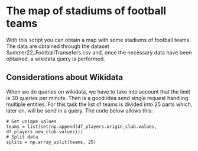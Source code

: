 # The map of stadiums of football teams

With this script you can obtain a map with some stadiums of football teams. The data are obtained through the dataset Summer22_FootballTransefers.csv and, once the necessary data have been obtained, a wikidata query is performed.

## Considerations about Wikidata

When we do queries on wikidata, we have to take into account that the limit is 30 queries per minute. Then is a good idea send single request handling multiple entities. For this task the list of teams is divided into 25 parts which, later on, will be send in a query. The code below allows this:

```
# Get unique values
teams = list(set(np.append(df_players.origin_club.values, df_players.new_club.values)))
# Split data
splits = np.array_split(teams, 25)
```


